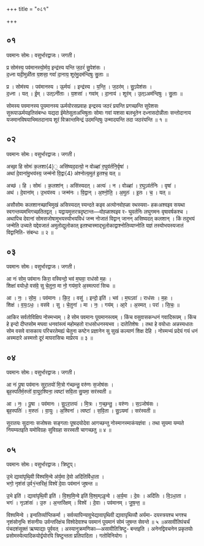 +++
title = "०८१"

+++


## ०१
पवमानः सोमः। वसुर्भारद्वाजः। जगती।

प्र सोम॑स्य॒ पव॑मानस्यो॒र्मय॒ इन्द्र॑स्य यन्ति ज॒ठरं॑ सु॒पेश॑सः ।  
द॒ध्ना यदी॒मुन्नी॑ता य॒शसा॒ गवां॑ दा॒नाय॒ शूर॑मु॒दम॑न्दिषुः सु॒ताः ॥

प्र । सोम॑स्य । पव॑मानस्य । ऊ॒र्मयः॑ । इन्द्र॑स्य । य॒न्ति॒ । ज॒ठर॑म् । सु॒ऽपेश॑सः ।  
द॒ध्ना । यत् । ई॒म् । उत्ऽनी॑ताः । य॒शसा॑ । गवा॑म् । दा॒नाय॑ । शूर॑म् । उ॒त्ऽअम॑न्दिषुः । सु॒ताः ॥

सोमस्य पवमानस्य पूयमानस्य ऊर्मयोरसप्रवाहः इन्द्रस्य जठरं प्रयन्ति प्रगच्छन्ति सुपेशसः सुरूपाऊर्मयइतिसंबन्धः यद्यदा ईमेतेसुताअभिषुताः सोमाः गवां यशसा बलभूतेन दध्नासदोन्नीताः सन्तोदानाय यजमानविषयाभिमतदानाय शूरं विक्रान्तमिन्द्रं उदमन्दिषुः उन्मादयन्ति तदा जठरंयन्ति ॥ १ ॥

## ०२
पवमानः सोमः। वसुर्भारद्वाजः। जगती।

अच्छा॒ हि सोमः॑ क॒लशा{4}॒ असि॑ष्यद॒दत्यो॒ न वोळ्हा॑ र॒घुव॑र्तनि॒र्वृषा॑ ।  
अथा॑ दे॒वाना॑मु॒भय॑स्य॒ जन्म॑नो वि॒द्वा{4} अ॑श्नोत्य॒मुत॑ इ॒तश्च॒ यत् ॥

अच्छ॑ । हि । सोमः॑ । क॒लशा॑न् । असि॑स्यदत् । अत्यः॑ । न । वोळ्हा॑ । र॒घुऽव॑र्तनिः । वृषा॑ ।  
अथ॑ । दे॒वाना॑म् । उ॒भय॑स्य । जन्म॑नः । वि॒द्वान् । अ॒श्नो॒ति॒ । अ॒मुतः॑ । इ॒तः । च॒ । यत् ॥

असौसोमः कलशानच्छाभिमुखं असिस्यदत् स्यन्दते कइव अत्योनवोह्ळा रथस्यवा- हकःअश्वइव सयथा स्वगन्तव्यमभिगच्छतितद्वत् । यद्वायमुत्तरत्रदृष्टान्तः—वोह्ळाश्वइव र- घुवर्तनिः लघुगमनः वृषावर्षकश्च । अथापिच देवानां सोमसजोषामुभयस्योभयविधं जन्म नोजातं विद्वान् जानन् असिष्यदत् कलशान् । किं तदुभयं जन्मेति उच्यते यद्देवजातं अमुतोद्युलोकात् इतश्चास्माद्भूलोकाद्वाश्नोतिव्याप्नोति यज्ञं तस्योभयस्यजातं विद्वानिति- संबन्धः ॥ २ ॥

## ०३
पवमानः सोमः। वसुर्भारद्वाजः। जगती।

आ नः॑ सोम॒ पव॑मानः किरा॒ वस्विन्दो॒ भव॑ म॒घवा॒ राध॑सो म॒हः ।  
शिक्षा॑ वयोधो॒ वस॑वे॒ सु चे॒तुना॒ मा नो॒ गय॑मा॒रे अ॒स्मत्परा॑ सिचः ॥

आ । नः॒ । सो॒म॒ । पव॑मानः । कि॒र॒ । वसु॑ । इन्दो॒ इति॑ । भव॑ । म॒घऽवा॑ । राध॑सः । म॒हः ।  
शिक्ष॑ । व॒यः॒ऽधः॒ । वस॑वे । सु । चे॒तुना॑ । मा । नः॒ । गय॑म् । आ॒रे । अ॒स्मत् । परा॑ । सि॒चः॒ ॥

आकिर सर्वतोविक्षिप नोस्मभ्यम् । हे सोम पवमानः पूयमानस्त्वम् । किंच वसुवासकन्धनं गवादिरूपम् । किंच हे इन्दो दीप्तसोम मघवा धनवांस्त्वं महोमहतो राधसोधनस्यभव । दातेतिशेषः । तथा हे वयोधाः अन्नस्यधातः सोम वसवे वासकाय परिचरतेमह्यं चेतुना कष्टेन प्रज्ञानेन सु सुखं कल्याणं शिक्ष देहि । नोस्मभ्यं प्रदेयं गयं धनं अस्मदारे अस्मत्तो दूरं मापरासिचः माप्रेरय ॥ ३ ॥

## ०४
पवमानः सोमः। वसुर्भारद्वाजः। जगती।

आ नः॑ पू॒षा पव॑मानः सुरा॒तयो॑ मि॒त्रो ग॑च्छन्तु॒ वरु॑णः स॒जोष॑सः ।  
बृह॒स्पति॑र्म॒रुतो॑ वा॒युर॒श्विना॒ त्वष्टा॑ सवि॒ता सु॒यमा॒ सर॑स्वती ॥

आ । नः॒ । पू॒षा । पव॑मानः । सु॒ऽरा॒तयः॑ । मि॒त्रः । ग॒च्छ॒न्तु॒ । वरु॑णः । स॒ऽजोष॑सः ।  
बृह॒स्पतिः॑ । म॒रुतः॑ । वा॒युः । अ॒श्विना॑ । त्वष्टा॑ । स॒वि॒ता । सु॒ऽयमा॑ । सर॑स्वती ॥

सुरातयः सुदानाः सजोषसः सङ्गताः पूषादयोदेवा आगच्छन्तु नोस्मानस्माकंयज्ञंवा । तथा सुयमा यम्यते नियम्यतइति यमोविग्रहः सुविग्रहा सरस्वती चागच्छतु ॥ ४ ॥

## ०५
पवमानः सोमः। वसुर्भारद्वाजः। त्रिष्टुप्।

उ॒भे द्यावा॑पृथि॒वी वि॑श्वमि॒न्वे अ॑र्य॒मा दे॒वो अदि॑तिर्विधा॒ता ।  
भगो॒ नृशंस॑ उ॒र्व१॒॑न्तरि॑क्षं॒ विश्वे॑ दे॒वाः पव॑मानं जुषन्त ॥

उ॒भे इति॑ । द्यावा॑पृथि॒वी इति॑ । वि॒श्व॒मि॒न्वे इति॑ वि॒श्व॒म्ऽइ॒न्वे । अ॒र्य॒मा । दे॒वः । अदि॑तिः । वि॒ऽधा॒ता ।  
भगः॑ । नृऽशंसः॑ । उ॒रु । अ॒न्तरि॑क्षम् । विश्वे॑ । दे॒वाः । पव॑मानम् । जु॒ष॒न्त॒ ॥

विश्वमिन्वे । इन्वतिर्व्याप्तिकर्मा । सर्वव्यापिन्यावुभेद्यावापृथिवी द्यावापृथिव्यौ अर्यमा- दयस्त्रयश्च भगश्च नृशंसोनृभिः शंसनीयः उर्वन्तरिक्षंच विश्वेदेवाश्च पवमानं पूयमानं सोमं जुषन्त सेवन्ते ॥ ५ ॥असावीतिपंचर्चं पंचदशंसूक्तं ऋष्याद्याः पूर्ववत् । अस्यानुक्रमणिका—असावीतित्रिष्टु- बन्तइति । अनेनद्विवचनेन प्रकृतयोः प्रसोमस्येत्यादिकयोर्द्वयोरपि त्रिष्टुन्तता प्रतिपादिता । गतोविनियोगः ।